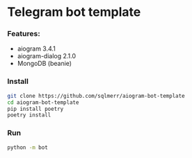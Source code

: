 # Telegram bot template

### Features:
 - aiogram 3.4.1
 - aiogram-dialog 2.1.0
 - MongoDB (beanie)

### Install
```bash
git clone https://github.com/sqlmerr/aiogram-bot-template
cd aiogram-bot-template
pip install poetry
poetry install
```

### Run
```bash
python -m bot
```
